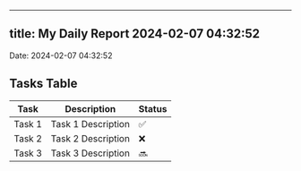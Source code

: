 
---
title: My Daily Report 2024-02-07 04:32:52
---

Date: 2024-02-07 04:32:52

## Tasks Table

| Task | Description | Status |
|------|-------------|--------|
| Task 1 | Task 1 Description | ✅ |
| Task 2 | Task 2 Description | ❌ |
| Task 3 | Task 3 Description | 🔜 |
